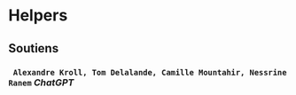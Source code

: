 # Helpers

## Soutiens 

### ` Alexandre Kroll, Tom Delalande, Camille Mountahir, Nessrine Ranem` __*ChatGPT*__

